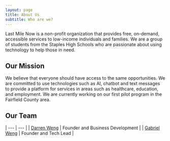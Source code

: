 ```yaml
---
layout: page
title: About Us
subtitle: Who are we?
---
```


Last Mile Now is a non-profit organization that provides free, on-demand, accessible services to low-income individuals and families. We are a group of students from the Staples High Schools who are passionate about using technology to help those in need.

## Our Mission

We believe that everyone should have access to the same opportunities. We are committed to use technologies such as AI, chatbot and text messages to provide a platform for services in areas such as healthcare, education, and employment. We are currently working on our first pilot program in the Fairfield County area.


## Our Team


| --- | --- |
| [Darren Weng](https://www.darrenweng.com) | Founder and Business Development |
| [Gabriel Weng](https://www.gabrielweng.com)  | Founder and Tech Lead |